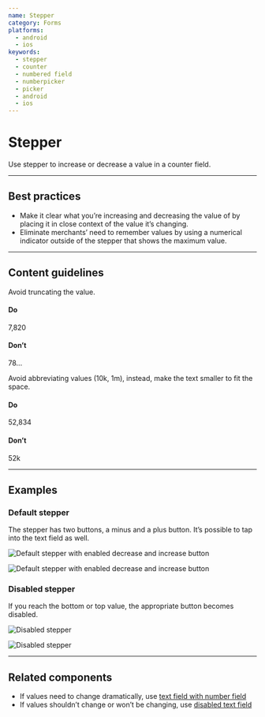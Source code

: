 ```yaml
---
name: Stepper
category: Forms
platforms:
  - android
  - ios
keywords:
  - stepper
  - counter
  - numbered field
  - numberpicker
  - picker
  - android
  - ios
---
```


# Stepper

Use stepper to increase or decrease a value in a counter field.

---

## Best practices

- Make it clear what you’re increasing and decreasing the value of by placing it in close context of the value it’s changing.
- Eliminate merchants’ need to remember values by using a numerical indicator outside of the stepper that shows the maximum value.

---

## Content guidelines

Avoid truncating the value.

<!-- usagelist -->

#### Do

7,820

#### Don’t

78...

<!-- end -->

Avoid abbreviating values (10k, 1m), instead, make the text smaller to fit the space.

<!-- usagelist -->

#### Do

52,834

#### Don’t

52k

<!-- end -->

---

## Examples

### Default stepper

<!-- example-for: android, ios -->

The stepper has two buttons, a minus and a plus button. It’s possible to tap into the text field as well.

<!-- content-for: android -->

![Default stepper with enabled decrease and increase button](components/Stepper/android/default.png)

<!-- /content-for -->

<!-- content-for: ios -->

![Default stepper with enabled decrease and increase button](components/Stepper/ios/default.png)

<!-- /content-for -->

### Disabled stepper

<!-- example-for: android, ios -->

If you reach the bottom or top value, the appropriate button becomes disabled.

<!-- content-for: android -->

![Disabled stepper](components/Stepper/android/disabled.png)

<!-- /content-for -->

<!-- content-for: ios -->

![Disabled stepper](components/Stepper/ios/disabled.png)

<!-- /content-for -->

---

## Related components

- If values need to change dramatically, use [text field with number field](/components/forms/text-field)
- If values shouldn’t change or won’t be changing, use [disabled text field](/components/forms/text-field)
